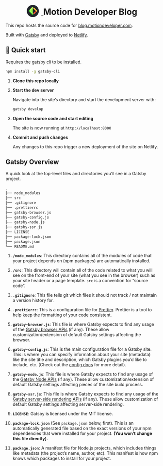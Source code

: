 <h1 align="center">
  <a href="https://blog.motiondeveloper.com">
    <img alt="Motion Developer Logo" src="content/assets/md-logo.png" width="40" style="clip-path: circle(); display: inline-block; margin-right: 8px; transform: translate(0px, 7px);"/>
  </a>
  Motion Developer Blog
</h1>

This repo hosts the source code for [blog.motiondeveloper.com](blog.motiondeveloper.com).

Built with [Gatsby](https://www.gatsbyjs.org/) and deployed to [Netlify](https://www.netlify.com/).

## 🚀 Quick start

Requires the [gatsby cli](https://www.gatsbyjs.org/docs/gatsby-cli) to be installed.

```sh
npm install -g gatsby-cli
```

1.  **Clone this repo locally**

2.  **Start the dev server**

    Navigate into the site’s directory and start the development server with:

    ```sh
    gatsby develop
    ```

3.  **Open the source code and start editing**

    The site is now running at `http://localhost:8000`
  
4. **Commit and push changes**

    Any changes to this repo trigger a new deployment of the site on Netlify.

## Gatsby Overview

A quick look at the top-level files and directories you'll see in a Gatsby project.

    .
    ├── node_modules
    ├── src
    ├── .gitignore
    ├── .prettierrc
    ├── gatsby-browser.js
    ├── gatsby-config.js
    ├── gatsby-node.js
    ├── gatsby-ssr.js
    ├── LICENSE
    ├── package-lock.json
    ├── package.json
    └── README.md

1.  **`/node_modules`**: This directory contains all of the modules of code that your project depends on (npm packages) are automatically installed.

2.  **`/src`**: This directory will contain all of the code related to what you will see on the front-end of your site (what you see in the browser) such as your site header or a page template. `src` is a convention for “source code”.

3.  **`.gitignore`**: This file tells git which files it should not track / not maintain a version history for.

4.  **`.prettierrc`**: This is a configuration file for [Prettier](https://prettier.io/). Prettier is a tool to help keep the formatting of your code consistent.

5.  **`gatsby-browser.js`**: This file is where Gatsby expects to find any usage of the [Gatsby browser APIs](https://www.gatsbyjs.org/docs/browser-apis/) (if any). These allow customization/extension of default Gatsby settings affecting the browser.

6.  **`gatsby-config.js`**: This is the main configuration file for a Gatsby site. This is where you can specify information about your site (metadata) like the site title and description, which Gatsby plugins you’d like to include, etc. (Check out the [config docs](https://www.gatsbyjs.org/docs/gatsby-config/) for more detail).

7.  **`gatsby-node.js`**: This file is where Gatsby expects to find any usage of the [Gatsby Node APIs](https://www.gatsbyjs.org/docs/node-apis/) (if any). These allow customization/extension of default Gatsby settings affecting pieces of the site build process.

8.  **`gatsby-ssr.js`**: This file is where Gatsby expects to find any usage of the [Gatsby server-side rendering APIs](https://www.gatsbyjs.org/docs/ssr-apis/) (if any). These allow customization of default Gatsby settings affecting server-side rendering.

9.  **`LICENSE`**: Gatsby is licensed under the MIT license.

10. **`package-lock.json`** (See `package.json` below, first). This is an automatically generated file based on the exact versions of your npm dependencies that were installed for your project. **(You won’t change this file directly).**

11. **`package.json`**: A manifest file for Node.js projects, which includes things like metadata (the project’s name, author, etc). This manifest is how npm knows which packages to install for your project.
